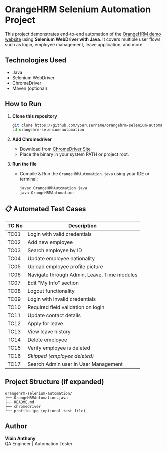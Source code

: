 # OrangeHRM Selenium Automation Project

This project demonstrates end-to-end automation of the [OrangeHRM demo website](https://opensource-demo.orangehrmlive.com/) using **Selenium WebDriver with Java**. It covers multiple user flows such as login, employee management, leave application, and more.

## Technologies Used
- Java
- Selenium WebDriver
- ChromeDriver
- Maven (optional)

## How to Run

1. **Clone this repository**
   ```bash
   git clone https://github.com/yourusername/orangehrm-selenium-automation.git
   cd orangehrm-selenium-automation
   ```

2. **Add Chromedriver**
   - Download from [ChromeDriver Site](https://sites.google.com/a/chromium.org/chromedriver/)
   - Place the binary in your system PATH or project root.

3. **Run the file**
   - Compile & Run the `OrangeHRMAutomation.java` using your IDE or terminal:
     ```bash
     javac OrangeHRMAutomation.java
     java OrangeHRMAutomation
     ```

## 📋 Automated Test Cases

| TC No | Description                                 |
|-------|---------------------------------------------|
| TC01  | Login with valid credentials                |
| TC02  | Add new employee                            |
| TC03  | Search employee by ID                       |
| TC04  | Update employee nationality                 |
| TC05  | Upload employee profile picture             |
| TC06  | Navigate through Admin, Leave, Time modules |
| TC07  | Edit "My Info" section                      |
| TC08  | Logout functionality                        |
| TC09  | Login with invalid credentials              |
| TC10  | Required field validation on login          |
| TC11  | Update contact details                      |
| TC12  | Apply for leave                             |
| TC13  | View leave history                          |
| TC14  | Delete employee                             |
| TC15  | Verify employee is deleted                  |
| TC16  | *Skipped (employee deleted)*                |
| TC17  | Search Admin user in User Management        |

## Project Structure (if expanded)
```
orangehrm-selenium-automation/
├── OrangeHRMAutomation.java
├── README.md
├── chromedriver
└── profile.jpg (optional test file)
```

## Author
**Vibin Anthony**  
QA Engineer | Automation Tester
